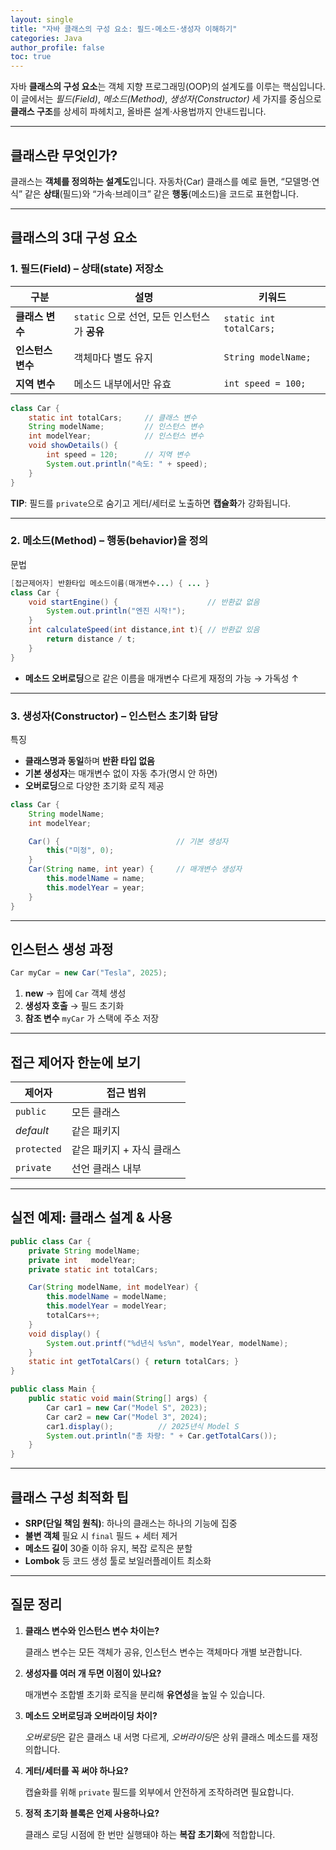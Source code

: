 ```yaml
---
layout: single
title: "자바 클래스의 구성 요소: 필드·메소드·생성자 이해하기"
categories: Java
author_profile: false
toc: true
---
```


자바 **클래스의 구성 요소**는 객체 지향 프로그래밍(OOP)의 설계도를 이루는 핵심입니다. 이 글에서는 *필드(Field)*, *메소드(Method)*, *생성자(Constructor)* 세 가지를 중심으로 **클래스 구조**를 상세히 파헤치고, 올바른 설계·사용법까지 안내드립니다.

------

## 클래스란 무엇인가?

클래스는 **객체를 정의하는 설계도**입니다. 자동차(Car) 클래스를 예로 들면, “모델명·연식” 같은 **상태**(필드)와 “가속·브레이크” 같은 **행동**(메소드)을 코드로 표현합니다.

------

## 클래스의 3대 구성 요소

### 1. 필드(Field) – 상태(state) 저장소

| 구분              | 설명                                         | 키워드                  |
| ----------------- | -------------------------------------------- | ----------------------- |
| **클래스 변수**   | `static` 으로 선언, 모든 인스턴스가 **공유** | `static int totalCars;` |
| **인스턴스 변수** | 객체마다 별도 유지                           | `String modelName;`     |
| **지역 변수**     | 메소드 내부에서만 유효                       | `int speed = 100;`      |

```java
class Car {
    static int totalCars;     // 클래스 변수
    String modelName;         // 인스턴스 변수
    int modelYear;            // 인스턴스 변수
    void showDetails() {
        int speed = 120;      // 지역 변수
        System.out.println("속도: " + speed);
    }
}
```

**TIP**: 필드를 `private`으로 숨기고 게터/세터로 노출하면 **캡슐화**가 강화됩니다.

------

### 2. 메소드(Method) – 행동(behavior)을 정의

문법

```java
[접근제어자] 반환타입 메소드이름(매개변수...) { ... }
class Car {
    void startEngine() {                    // 반환값 없음
        System.out.println("엔진 시작!");
    }
    int calculateSpeed(int distance,int t){ // 반환값 있음
        return distance / t;
    }
}
```

- **메소드 오버로딩**으로 같은 이름을 매개변수 다르게 재정의 가능 → 가독성 ↑

------

### 3. 생성자(Constructor) – 인스턴스 초기화 담당

특징

- **클래스명과 동일**하며 **반환 타입 없음**
- **기본 생성자**는 매개변수 없이 자동 추가(명시 안 하면)
- **오버로딩**으로 다양한 초기화 로직 제공

```java
class Car {
    String modelName;
    int modelYear;

    Car() {                          // 기본 생성자
        this("미정", 0);
    }
    Car(String name, int year) {     // 매개변수 생성자
        this.modelName = name;
        this.modelYear = year;
    }
}
```

------

## 인스턴스 생성 과정

```java
Car myCar = new Car("Tesla", 2025);
```

1. **new** → 힙에 `Car` 객체 생성
2. **생성자 호출** → 필드 초기화
3. **참조 변수** `myCar` 가 스택에 주소 저장

------

## 접근 제어자 한눈에 보기

| 제어자      | 접근 범위                 |
| ----------- | ------------------------- |
| `public`    | 모든 클래스               |
| *default*   | 같은 패키지               |
| `protected` | 같은 패키지 + 자식 클래스 |
| `private`   | 선언 클래스 내부          |

------

## 실전 예제: 클래스 설계 & 사용

```java
public class Car {
    private String modelName;
    private int   modelYear;
    private static int totalCars;

    Car(String modelName, int modelYear) {
        this.modelName = modelName;
        this.modelYear = modelYear;
        totalCars++;
    }
    void display() {
        System.out.printf("%d년식 %s%n", modelYear, modelName);
    }
    static int getTotalCars() { return totalCars; }
}

public class Main {
    public static void main(String[] args) {
        Car car1 = new Car("Model S", 2023);
        Car car2 = new Car("Model 3", 2024);
        car1.display();          // 2025년식 Model S
        System.out.println("총 차량: " + Car.getTotalCars());
    }
}
```

------

## 클래스 구성 최적화 팁

- **SRP(단일 책임 원칙)**: 하나의 클래스는 하나의 기능에 집중
- **불변 객체** 필요 시 `final` 필드 + 세터 제거
- **메소드 길이** 30줄 이하 유지, 복잡 로직은 분할
- **Lombok** 등 코드 생성 툴로 보일러플레이트 최소화

------

## 질문 정리

1. **클래스 변수와 인스턴스 변수 차이는?**

   클래스 변수는 모든 객체가 공유, 인스턴스 변수는 객체마다 개별 보관합니다.

2. **생성자를 여러 개 두면 이점이 있나요?**

   매개변수 조합별 초기화 로직을 분리해 **유연성**을 높일 수 있습니다.

3. **메소드 오버로딩과 오버라이딩 차이?**

   *오버로딩*은 같은 클래스 내 서명 다르게, *오버라이딩*은 상위 클래스 메소드를 재정의합니다.

4. **게터/세터를 꼭 써야 하나요?**

   캡슐화를 위해 `private` 필드를 외부에서 안전하게 조작하려면 필요합니다.

5. **정적 초기화 블록은 언제 사용하나요?**

   클래스 로딩 시점에 한 번만 실행돼야 하는 **복잡 초기화**에 적합합니다.
